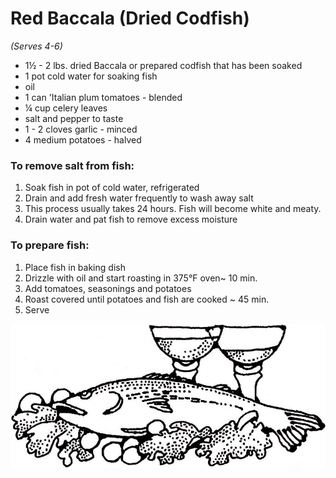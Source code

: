 # Red Baccala (Dried Codfish)
*(Serves 4-6)*

* 1½ - 2 lbs. dried Baccala or prepared codfish that has been soaked
* 1 pot cold water for soaking fish
* oil
* 1 can 'Italian plum tomatoes - blended
* ¼ cup celery leaves
* salt and pepper to taste
* 1 - 2 cloves garlic - minced
* 4 medium potatoes - halved

### To remove salt from fish:
1. Soak fish in pot of cold water, refrigerated
2. Drain and add fresh water frequently to wash away salt
3. This process usually takes 24 hours. Fish will become white and meaty.
4. Drain water and pat fish to remove excess moisture

### To prepare fish:
1. Place fish in baking dish
2. Drizzle with oil and start roasting in 375°F oven~ 10 min.
3. Add tomatoes, seasonings and potatoes
4. Roast covered until potatoes and fish are cooked ~ 45 min.
5. Serve

![Fish](/images/seafood/fish.jpg)